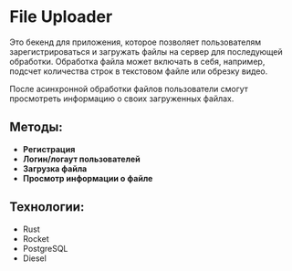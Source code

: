 # File Uploader

Это бекенд для приложения, которое позволяет пользователям зарегистрироваться и загружать файлы на сервер для последующей обработки.
Обработка файла может включать в себя, например, подсчет количества строк в текстовом файле или обрезку видео.

После асинхронной обработки файлов пользователи смогут просмотреть информацию о своих загруженных файлах.

## Методы:

- **Регистрация**
- **Логин/логаут пользователей**
- **Загрузка файла**
- **Просмотр информации о файле**

## Технологии:

- Rust
- Rocket
- PostgreSQL
- Diesel
